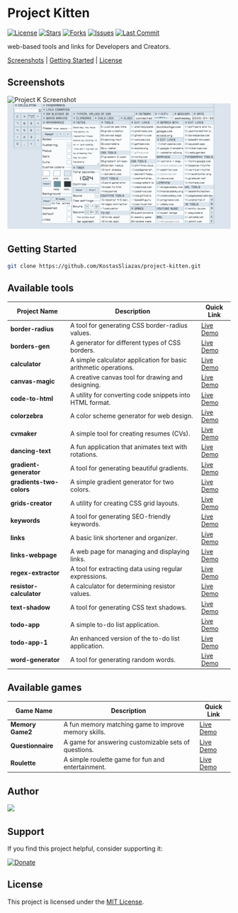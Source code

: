 # Project Kitten
[![License](https://img.shields.io/github/license/KostasSliazas/project-kitten)](LICENSE)
[![Stars](https://img.shields.io/github/stars/KostasSliazas/project-kitten?style=social)](https://github.com/KostasSliazas/project-kitten/stargazers)
[![Forks](https://img.shields.io/github/forks/KostasSliazas/project-kitten?style=social)](https://github.com/KostasSliazas/project-kitten/forks)
[![Issues](https://img.shields.io/github/issues/KostasSliazas/project-kitten)](https://github.com/KostasSliazas/project-kitten/issues)
[![Last Commit](https://img.shields.io/github/last-commit/KostasSliazas/project-kitten)](https://github.com/KostasSliazas/project-kitten/commits)

web-based tools and links for Developers and Creators.

[Screenshots](#screenshots) | [Getting Started](#getting-started) | [License](#license)

## Screenshots
![Project K Screenshot](screenshots.png)
![Project K Screenshot](screenshots1.png)

## Getting Started

```bash
git clone https://github.com/KostasSliazas/project-kitten.git
```
## Available tools

| Project Name             | Description                                               | Quick Link                  |
|--------------------------|-----------------------------------------------------------|-----------------------------|
| **border-radius**        | A tool for generating CSS border-radius values.           | [Live Demo](https://kostassliazas.github.io/project-kitten/tools/border-radius)         |
| **borders-gen**          | A generator for different types of CSS borders.           | [Live Demo](https://kostassliazas.github.io/project-kitten/tools/borders-gen)           |
| **calculator**           | A simple calculator application for basic arithmetic operations. | [Live Demo](https://kostassliazas.github.io/project-kitten/tools/calculator)         |
| **canvas-magic**         | A creative canvas tool for drawing and designing.         | [Live Demo](https://kostassliazas.github.io/project-kitten/tools/canvas-magic)         |
| **code-to-html**         | A utility for converting code snippets into HTML format.  | [Live Demo](https://kostassliazas.github.io/project-kitten/tools/code-to-html)         |
| **colorzebra**           | A color scheme generator for web design.                  | [Live Demo](https://kostassliazas.github.io/project-kitten/tools/colorzebra)           |
| **cvmaker**              | A simple tool for creating resumes (CVs).                 | [Live Demo](https://kostassliazas.github.io/project-kitten/tools/cvmaker)              |
| **dancing-text**         | A fun application that animates text with rotations. | [Live Demo](https://kostassliazas.github.io/project-kitten/tools/dancing-text)         |
| **gradient-generator**   | A tool for generating beautiful gradients.                | [Live Demo](https://kostassliazas.github.io/project-kitten/tools/gradient-generator)   |
| **gradients-two-colors** | A simple gradient generator for two colors.               | [Live Demo](https://kostassliazas.github.io/project-kitten/tools/gradients-two-colors) |
| **grids-creator**        | A utility for creating CSS grid layouts.                  | [Live Demo](https://kostassliazas.github.io/project-kitten/tools/grids-creator)        |
| **keywords**             | A tool for generating SEO-friendly keywords.              | [Live Demo](https://kostassliazas.github.io/project-kitten/tools/keywords)             |
| **links**                | A basic link shortener and organizer.                     | [Live Demo](https://kostassliazas.github.io/project-kitten/tools/links)                |
| **links-webpage**        | A web page for managing and displaying links.             | [Live Demo](https://kostassliazas.github.io/project-kitten/tools/links-webpage)        |
| **regex-extractor**      | A tool for extracting data using regular expressions.     | [Live Demo](https://kostassliazas.github.io/project-kitten/tools/regex-extractor)      |
| **resistor-calculator**  | A calculator for determining resistor values.             | [Live Demo](https://kostassliazas.github.io/project-kitten/tools/resistor-calculator)  |
| **text-shadow**          | A tool for generating CSS text shadows.                   | [Live Demo](https://kostassliazas.github.io/project-kitten/tools/text-shadow)          |
| **todo-app**             | A simple to-do list application.                          | [Live Demo](https://kostassliazas.github.io/project-kitten/tools/todo-app)             |
| **todo-app-1**           | An enhanced version of the to-do list application.        | [Live Demo](https://kostassliazas.github.io/project-kitten/tools/todo-app-1)           |
| **word-generator**       | A tool for generating random words.                       | [Live Demo](https://kostassliazas.github.io/project-kitten/tools/word-generator)       |


## Available games
| Game Name                | Description                                               | Quick Link                  |
|--------------------------|-----------------------------------------------------------|-----------------------------|
| **Memory Game2**         | A fun memory matching game to improve memory skills.       | [Live Demo](https://kostassliazas.github.io/project-kitten/games/memory-game)       |
| **Questionnaire**        | A game for answering customizable sets of questions.       | [Live Demo](https://kostassliazas.github.io/project-kitten/games/questionnaire)     |
| **Roulette**             | A simple roulette game for fun and entertainment.          | [Live Demo](https://kostassliazas.github.io/project-kitten/games/roulette)          |

## Author

[![](https://contrib.rocks/image?repo=KostasSliazas/project-kitten)](https://github.com/KostasSliazas/project-kitten/graphs/contributors)

## Support

If you find this project helpful, consider supporting it:

[![Donate](https://img.shields.io/badge/Donate-PayPal-blue.svg)](https://www.paypal.com/paypalme/kostassliazas/)

## License

This project is licensed under the [MIT License](LICENSE).
